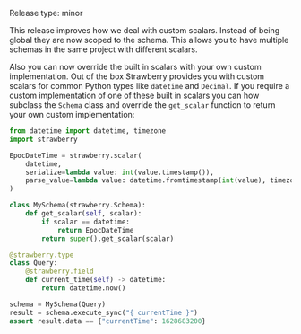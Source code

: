 Release type: minor

This release improves how we deal with custom scalars. Instead of being global
they are now scoped to the schema. This allows you to have multiple schemas in
the same project with different scalars.

Also you can now override the built in scalars with your own custom
implementation. Out of the box Strawberry provides you with custom scalars for
common Python types like `datetime` and `Decimal`. If you require a custom
implementation of one of these built in scalars you can how subclass the
`Schema` class and override the `get_scalar` function to return your own custom
implementation:

```python
from datetime import datetime, timezone
import strawberry

EpocDateTime = strawberry.scalar(
    datetime,
    serialize=lambda value: int(value.timestamp()),
    parse_value=lambda value: datetime.fromtimestamp(int(value), timezone.utc),
)

class MySchema(strawberry.Schema):
    def get_scalar(self, scalar):
        if scalar == datetime:
            return EpocDateTime
        return super().get_scalar(scalar)

@strawberry.type
class Query:
    @strawberry.field
    def current_time(self) -> datetime:
        return datetime.now()

schema = MySchema(Query)
result = schema.execute_sync("{ currentTime }")
assert result.data == {"currentTime": 1628683200}
```
